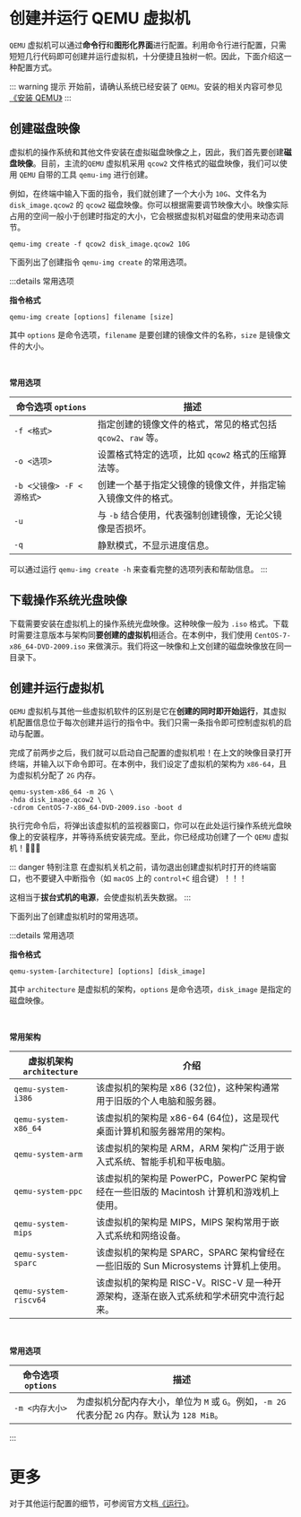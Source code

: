 # 创建并运行 QEMU 虚拟机

`QEMU` 虚拟机可以通过**命令行**和**图形化界面**进行配置。利用命令行进行配置，只需短短几行代码即可创建并运行虚拟机，十分便捷且独树一帜。因此，下面介绍这一种配置方式。

::: warning 提示
开始前，请确认系统已经安装了 `QEMU`。安装的相关内容可参见[《安装 QEMU》](安装qemu.md)
:::

## 创建磁盘映像

虚拟机的操作系统和其他文件安装在虚拟磁盘映像之上，因此，我们首先要创建**磁盘映像**。目前，主流的`QEMU` 虚拟机采用 `qcow2` 文件格式的磁盘映像，我们可以使用 `QEMU` 自带的工具 `qemu-img` 进行创建。

例如，在终端中输入下面的指令，我们就创建了一个大小为 `10G`、文件名为 `disk_image.qcow2` 的 `qcow2` 磁盘映像。你可以根据需要调节映像大小。映像实际占用的空间一般小于创建时指定的大小，它会根据虚拟机对磁盘的使用来动态调节。

```shell
qemu-img create -f qcow2 disk_image.qcow2 10G
```

下面列出了创建指令 `qemu-img create` 的常用选项。

:::details 常用选项

**指令格式**

```shell
qemu-img create [options] filename [size]
```

其中 `options` 是命令选项，`filename` 是要创建的镜像文件的名称，`size` 是镜像文件的大小。    

<br/>

**常用选项**

| 命令选项 `options`                    | 描述                                                   |
|--------------------------|--------------------------------------------------------|
| `-f <格式>`               | 指定创建的镜像文件的格式，常见的格式包括 `qcow2`、`raw` 等。|
| `-o <选项>`               | 设置格式特定的选项，比如 `qcow2` 格式的压缩算法等。         |
| `-b <父镜像> -F <源格式>`   | 创建一个基于指定父镜像的镜像文件，并指定输入镜像文件的格式。   | 
| `-u`                      | 与 `-b` 结合使用，代表强制创建镜像，无论父镜像是否损坏。     |
| `-q`                     | 静默模式，不显示进度信息。                              |

可以通过运行 `qemu-img create -h` 来查看完整的选项列表和帮助信息。
:::

## 下载操作系统光盘映像

下载需要安装在虚拟机上的操作系统光盘映像。这种映像一般为 `.iso` 格式。下载时需要注意版本与架构同**要创建的虚拟机**相适合。在本例中，我们使用 `CentOS-7-x86_64-DVD-2009.iso` 来做演示。我们将这一映像和上文创建的磁盘映像放在同一目录下。

## 创建并运行虚拟机

`QEMU` 虚拟机与其他一些虚拟机软件的区别是它在**创建的同时即开始运行**，其虚拟机配置信息位于每次创建并运行的指令中。我们只需一条指令即可控制虚拟机的启动与配置。

完成了前两步之后，我们就可以启动自己配置的虚拟机啦！在上文的映像目录打开终端，并输入以下命令即可。在本例中，我们设定了虚拟机的架构为 `x86-64`，且为虚拟机分配了 `2G` 内存。

```shell
qemu-system-x86_64 -m 2G \
-hda disk_image.qcow2 \
-cdrom CentOS-7-x86_64-DVD-2009.iso -boot d
```

执行完命令后，将弹出该虚拟机的监视器窗口，你可以在此处运行操作系统光盘映像上的安装程序，并等待系统安装完成。至此，你已经成功创建了一个 `QEMU` 虚拟机！:partying_face::partying_face::partying_face:

::: danger 特别注意
在虚拟机关机之前，请勿退出创建虚拟机时打开的终端窗口，也不要键入中断指令（如 `macOS` 上的 `control+C` 组合键）！！！

这相当于**拔台式机的电源**，会使虚拟机丢失数据。
:::

下面列出了创建虚拟机时的常用选项。

:::details 常用选项

**指令格式**

```shell
qemu-system-[architecture] [options] [disk_image]
```

其中 `architecture` 是虚拟机的架构，`options` 是命令选项，`disk_image` 是指定的磁盘映像。

<br/>

**常用架构**

| 虚拟机架构 `architecture`                   | 介绍                                                                                                                                                                                                                                                    |
|------------------------|--------------------------------------------------------------------------------------------------------------------------------------------------------------------------------------------------------------------------------------------------------|
| `qemu-system-i386`     | 该虚拟机的架构是 x86 (32位)，这种架构通常用于旧版的个人电脑和服务器。                                                                                                                |
| `qemu-system-x86_64`   | 该虚拟机的架构是 x86-64 (64位)，这是现代桌面计算机和服务器常用的架构。                                                                                                     |
| `qemu-system-arm`      | 该虚拟机的架构是 ARM，ARM 架构广泛用于嵌入式系统、智能手机和平板电脑。                                                                                                                |
| `qemu-system-ppc`      | 该虚拟机的架构是 PowerPC，PowerPC 架构曾经在一些旧版的 Macintosh 计算机和游戏机上使用。                                                                                  |
| `qemu-system-mips`     | 该虚拟机的架构是 MIPS，MIPS 架构常用于嵌入式系统和网络设备。                                                                                                                         |
| `qemu-system-sparc`    | 该虚拟机的架构是 SPARC，SPARC 架构曾经在一些旧版的 Sun Microsystems 计算机上使用。                                                                                               |
| <span style="white-space:nowrap;">`qemu-system-riscv64`</span>    | 该虚拟机的架构是 RISC-V。RISC-V 是一种开源架构，逐渐在嵌入式系统和学术研究中流行起来。                                                                                           |

<br/>

**常用选项**

|命令选项 `options`| 描述|
|------------------|----|
| `-m <内存大小>`   | 为虚拟机分配内存大小，单位为 `M` 或 `G`。例如，`-m 2G` 代表分配 `2G` 内存。默认为 `128 MiB`。|

:::

# 更多

对于其他运行配置的细节，可参阅官方文档[《运行》](https://www.qemu.org/docs/master/system/invocation.html#invocation)。